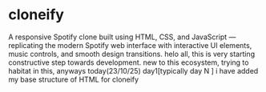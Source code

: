 # cloneify
A responsive Spotify clone built using HTML, CSS, and JavaScript — replicating the modern Spotify web interface with interactive UI elements, music controls, and smooth design transitions.
helo all, this is very starting constructive step towards development. new to this ecosystem, trying to habitat in this, anyways 
today(23/10/25) day1[typically day N ] i have added my base structure of HTML for cloneify
